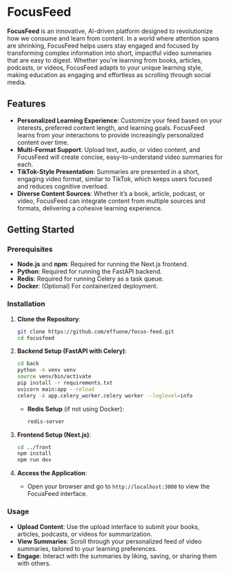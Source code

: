 # FocusFeed

**FocusFeed** is an innovative, AI-driven platform designed to revolutionize how we consume and learn from content. In a world where attention spans are shrinking, FocusFeed helps users stay engaged and focused by transforming complex information into short, impactful video summaries that are easy to digest. Whether you're learning from books, articles, podcasts, or videos, FocusFeed adapts to your unique learning style, making education as engaging and effortless as scrolling through social media.

## Features

- **Personalized Learning Experience**: Customize your feed based on your interests, preferred content length, and learning goals. FocusFeed learns from your interactions to provide increasingly personalized content over time.
- **Multi-Format Support**: Upload text, audio, or video content, and FocusFeed will create concise, easy-to-understand video summaries for each.
- **TikTok-Style Presentation**: Summaries are presented in a short, engaging video format, similar to TikTok, which keeps users focused and reduces cognitive overload.
- **Diverse Content Sources**: Whether it’s a book, article, podcast, or video, FocusFeed can integrate content from multiple sources and formats, delivering a cohesive learning experience.

## Getting Started

### Prerequisites

- **Node.js** and **npm**: Required for running the Next.js frontend.
- **Python**: Required for running the FastAPI backend.
- **Redis**: Required for running Celery as a task queue.
- **Docker**: (Optional) For containerized deployment.

### Installation

1. **Clone the Repository**:

   ```bash
   git clone https://github.com/effuone/focus-feed.git
   cd focusfeed
   ```

2. **Backend Setup (FastAPI with Celery)**:

   ```bash
   cd back
   python -m venv venv
   source venv/bin/activate
   pip install -r requirements.txt
   uvicorn main:app --reload
   celery -A app.celery_worker.celery worker --loglevel=info
   ```

   - **Redis Setup** (if not using Docker):
     ```bash
     redis-server
     ```

3. **Frontend Setup (Next.js)**:

   ```bash
   cd ../front
   npm install
   npm run dev
   ```

4. **Access the Application**:
   - Open your browser and go to `http://localhost:3000` to view the FocusFeed interface.

### Usage

- **Upload Content**: Use the upload interface to submit your books, articles, podcasts, or videos for summarization.
- **View Summaries**: Scroll through your personalized feed of video summaries, tailored to your learning preferences.
- **Engage**: Interact with the summaries by liking, saving, or sharing them with others.
